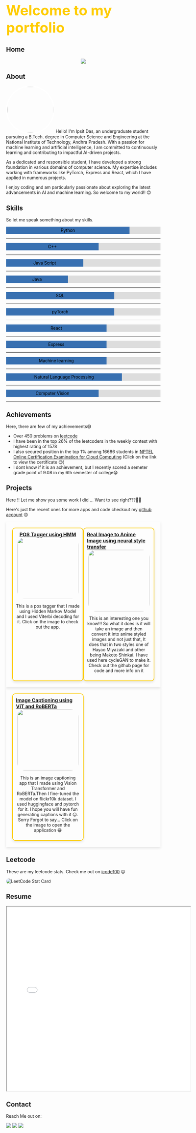 
<h1 style="color:#ffcc00; position:relative; display:flex; justify-content:center; font-size:46px">Welcome to my portfolio</h1>


## Home
<p align="center">
    <img src="https://readme-typing-svg.herokuapp.com?color=3e70b1&size=50&center=true&vCenter=true&width=550&height=70&lines=I'm+An+AI+Enthusiast;A+Problem+Solver;A+math+lover">
</p>

## About
<img src='profile_picture.png' style="border-radius:10000px; border:4px solid white; width:150px">
Hello! I'm Ipsit Das, an undergraduate student pursuing a B.Tech. degree in Computer Science and Engineering at the National Institute of Technology, Andhra Pradesh. With a passion for machine learning and artificial intelligence, I am committed to continuously learning and contributing to impactful AI-driven projects.

As a dedicated and responsible student, I have developed a strong foundation in various domains of computer science. My expertise includes working with frameworks like PyTorch, Express and React, which I have applied in numerous projects.

I enjoy coding and am particularly passionate about exploring the latest advancements in AI and machine learning. So welcome to my world!! 😊

## Skills
So let me speak something about my skills. 
<div style="width: 100%; background-color: #ddd;">
  <div style="width: 80%; height: 24px; background-color: #3870b1; text-align: center; line-height: 24px; color: black;">
    Python 
  </div>
</div>
<hr>
<div style="width: 100%; background-color: #ddd;">
  <div style="width: 60%; height: 24px; background-color: #3870b1; text-align: center; line-height: 24px; color: black;">
    C++
  </div>
</div>
<hr>
<div style="width: 100%; background-color: #ddd;">
  <div style="width: 50%; height: 24px; background-color: #3870b1; text-align: center; line-height: 24px; color: black;">
    Java Script
  </div>
</div>
<hr>
<div style="width: 100%; background-color: #ddd;">
  <div style="width: 40%; height: 24px; background-color:#3870b1; text-align: center; line-height: 24px; color: black;">
    Java
  </div>
</div>
<hr>
<div style="width: 100%; background-color: #ddd;">
  <div style="width: 70%; height: 24px; background-color:#3870b1; text-align: center; line-height: 24px; color: black;">
    SQL
  </div>
</div>
<hr>
<div style="width: 100%; background-color: #ddd;">
  <div style="width: 70%; height: 24px; background-color: #3870b1; text-align: center; line-height: 24px; color: black;">
    pyTorch
  </div>
</div>
<hr>
<div style="width: 100%; background-color: #ddd;">
  <div style="width: 65%; height: 24px; background-color: #3870b1; text-align: center; line-height: 24px; color: black;">
    React
  </div>
</div>
<hr>
<div style="width: 100%; background-color: #ddd;">
  <div style="width: 65%; height: 24px; background-color: #3870b1; text-align: center; line-height: 24px; color: black;">
    Express
  </div>
</div>
<hr>
<div style="width: 100%; background-color: #ddd;">
  <div style="width: 65%; height: 24px; background-color:#3870b1; text-align: center; line-height: 24px; color: black;">
    Machine learning 
  </div>
</div>
<hr>
<div style="width: 100%; background-color: #ddd;">
  <div style="width: 75%; height: 24px; background-color:#3870b1; text-align: center; line-height: 24px; color: black;">
    Natural Language Processing
  </div>
</div>
<hr>
<div style="width: 100%; background-color: #ddd;">
  <div style="width: 60%; height: 24px; background-color:#3870b1; text-align: center; line-height: 24px; color: black;">
    Computer Vision
  </div>
</div>
<hr>

## Achievements
Here, there are few of my achievements😅
- Over 450 problems on [leetcode](https://www.leetcode.com/icode100)
- I have been in the top 26% of the leetcoders in the weekly contest with highest rating of 1578
- I also secured position in the top 1% among 16686 students in [NPTEL Online Certification Examination for Cloud Computing](https://drive.google.com/file/d/11kcgGLjRE6sQyTxL6D0mjccPphTeCCGf/view) (Click on the link to view the certificate 😌)
- I dont know if it is an achievement, but I recently scored a semeter grade point of 9.08 in my 6th semester of college😁

## Projects
Here !! Let me show you some work I did ...
Want to see right???🥹🥹

Here's just the recent ones for more apps and code checkout my [github account](https://www.github.com/icode100) 😊
<div style="display: flex; justify-content: space-between; padding: 20px; box-shadow: 0 4px 8px rgba(0, 0, 0, 0.1);">
    <div style="display: flex; flex-direction: column; align-items: center; width: 45%; box-shadow: 0 4px 8px rgba(0, 0, 0, 0.1); border-radius: 10px; padding: 10px;border:2px solid #ffcc00">
        <u><b style="font-size:16px"> POS Tagger using HMM</b></u>
        <a href="https://englishpostagger.streamlit.app/"><img src="pos_tagger.png" height="200px" style="border-radius: 24px;"></a>
        <p style="text-align: center;">This is a pos tagger that I made using Hidden Markov Model and I used Viterbi decoding for it. Click on the image to check out the app.</p>
    </div>
    <div style="display: flex; flex-direction: column; align-items: center; width: 45%; box-shadow: 0 4px 8px rgba(0, 0, 0, 0.1); border-radius: 10px; padding: 10px;border:2px solid #ffcc00">
        <u><b style="font-size:16px"> Real Image to Anime Image using neural style transfer</b></u>
        <a href="https://anicygan.streamlit.app/"><img src="anicygan.png" height="200px" style="border-radius: 24px;"></a>
        <p style="text-align: center;">This is an interesting one you know!!! So what it does is it will take an image and then convert it into anime styled images and not just that, It does that in two styles one of Hayao Miyazaki and other being Makoto Shinkai. I have used here cycleGAN to make it. Check out the github page for code and more info on it </p>
    </div>
</div>
<div style="display: flex; justify-content: space-between; padding: 20px; box-shadow: 0 4px 8px rgba(0, 0, 0, 0.1);">
    <div style="display: flex; flex-direction: column; align-items: center; width: 45%; box-shadow: 0 4px 8px rgba(0, 0, 0, 0.1); border-radius: 10px; padding: 10px;border:2px solid #ffcc00">
        <u><b style="font-size:16px"> Image Captioning using ViT and RoBERTa</b></u>
        <a href="https://huggingface.co/spaces/icode100/Image_captioning"><img src="image_captioning.png" height="200px" style="border-radius: 24px;"></a>
        <p style="text-align: center;">This is an image captioning app that I made using Vision Transformer and RoBERTa.Then I fine-tuned the model on flickr10k dataset. I used huggingface and pytorch for it. I hope you will have fun generating captions with it 😌. Sorry Forgot to say... Click on the image to open the application 😁</p>
    </div>
</div>

## Leetcode
These are my leetcode stats. Check me out on [icode100](https://leetcode.com/icode100) 😊

<img alt="LeetCode Stat Card" style="border-radius:24px;box-shadow: 10px 10px 10px rgba(255, 255, 255, 0.2);" src="leetcode_stats.png" />

## Resume
<iframe src="resume.pdf" width="600px" height="600px">
    This browser does not support PDFs. Please download the PDF to view it: 
    <a href="resume.pdf">Download PDF</a>
</iframe>

## Contact
Reach Me out on:
<p align="left">
  <a href="https://www.linkedin.com/in/ipsit-das/"><img src="https://img.shields.io/badge/LinkedIn-ffcc00?style=for-the-badge&logo=linkedin&logoColor=black"></a>
  <a href="https://www.github.com/icode100"><img src="https://img.shields.io/badge/-GitHub-ffcc00?style=for-the-badge&logo=GitHub&logoColor=black"></a>
  <a href="https://www.x.com/icode100"><img src="https://img.shields.io/badge/-X-ffcc00?style=for-the-badge&logo=X&logoColor=black"></a>
</p>
